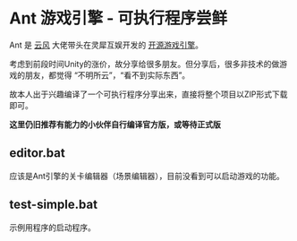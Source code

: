 Ant 游戏引擎 - 可执行程序尝鲜
=====

Ant 是 [云风](https://github.com/cloudwu/) 大佬带头在灵犀互娱开发的 [开源游戏引擎](https://github.com/ejoy/ant)。

考虑到前段时间Unity的涨价，故分享给很多朋友。但分享后，很多非技术的做游戏的朋友，都觉得 “不明所云”，“看不到实际东西”。

故本人出于兴趣编译了一个可执行程序分享出来，直接将整个项目以ZIP形式下载即可。

**这里仍旧推荐有能力的小伙伴自行编译官方版，或等待正式版**

## editor.bat

应该是Ant引擎的关卡编辑器（场景编辑器），目前没看到可以启动游戏的功能。

## test-simple.bat

示例用程序的启动程序。

